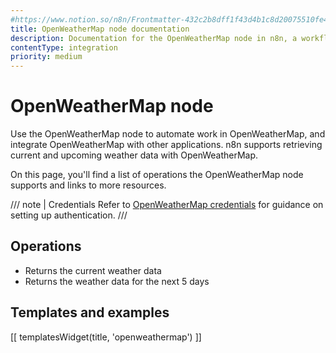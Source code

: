 ```yaml
---
#https://www.notion.so/n8n/Frontmatter-432c2b8dff1f43d4b1c8d20075510fe4
title: OpenWeatherMap node documentation
description: Documentation for the OpenWeatherMap node in n8n, a workflow automation platform. Includes details of operations and configuration, and links to examples and credentials information.
contentType: integration
priority: medium
---
```


# OpenWeatherMap node

Use the OpenWeatherMap node to automate work in OpenWeatherMap, and integrate OpenWeatherMap with other applications. n8n supports retrieving current and upcoming weather data with OpenWeatherMap.

On this page, you'll find a list of operations the OpenWeatherMap node supports and links to more resources.

/// note | Credentials
Refer to [OpenWeatherMap credentials](/integrations/builtin/credentials/openweathermap/) for guidance on setting up authentication. 
///

## Operations

* Returns the current weather data
* Returns the weather data for the next 5 days

## Templates and examples

<!-- see https://www.notion.so/n8n/Pull-in-templates-for-the-integrations-pages-37c716837b804d30a33b47475f6e3780 -->
[[ templatesWidget(title, 'openweathermap') ]]
